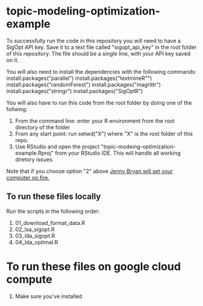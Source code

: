 # topic-modeling-optimization-example

To successfully run the code in this repository you will need to have a SigOpt API key. Save it to a text file called "sigopt_api_key" in the root folder of this repository. The file should be a single line, with your API key saved on it.

You will also need to install the dependencies with the following commands:
install.packages("parallel")
install.packages("textmineR"")
install.packages("randomForest")
install.packages("magrittr")
install.packages("stringr")
install.packages("SigOptR")

You will also have to run this code from the root folder by doing one of the follwing:
1. From the command line: enter your R environment from the root directory of the folder
2. From any start point: run setwd("X") where "X" is the root folder of this repo.
3. Use RStudio and open the project "topic-modeing-optimization-example.Rproj" from your RStudio IDE. This will handle all working diretory issues.

Note that if you choose option "2" above [Jenny Bryan will set your computer on fire.](https://www.tidyverse.org/blog/2017/12/workflow-vs-script/)

## To run these files locally
Run the scripts in the following order:

1. 01_download_format_data.R
2. 02_lsa_sigopt.R
3. 03_lda_sigopt.R
4. 04_lda_optimal.R

# To run these files on google cloud compute

1. Make sure you've installed


